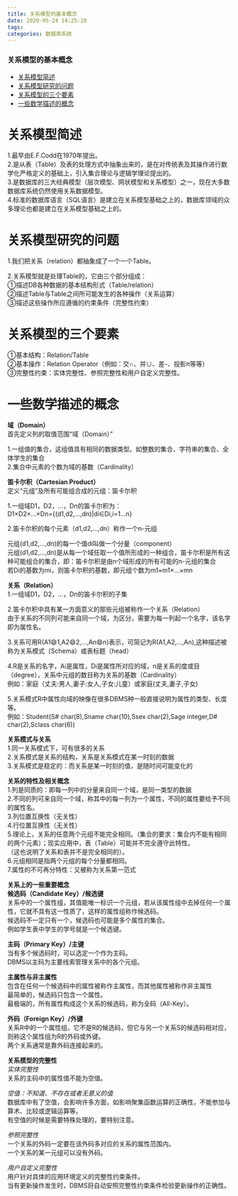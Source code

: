 ```yaml
---
title: 关系模型的基本概念
date: 2020-05-24 14:25:28
tags: 
categories: 数据库系统
---
```


<!--more-->

### 关系模型的基本概念

- [关系模型简述](#_3)
- [关系模型研究的问题](#_9)
- [关系模型的三个要素](#_18)
- [一些数学描述的概念](#_24)

# 关系模型简述

1.最早由E.F.Codd在1970年提出。  
2.是从表（Table）及表的处理方式中抽象出来的，是在对传统表及其操作进行数学化严格定义的基础上，引入集合理论与逻辑学理论提出的。  
3.是数据库的三大经典模型（层次模型、网状模型和关系模型）之一，现在大多数数据库系统仍然使用关系数据模型。  
4.标准的数据库语言（SQL语言）是建立在关系模型基础之上的，数据库领域的众多理论也都是建立在关系模型基础之上的。

# 关系模型研究的问题

1.我们把关系（relation）都抽象成了一个一个Table。

2.关系模型就是处理Table的，它由三个部分组成：  
①描述DB各种数据的基本结构形式（Table/relation）  
②描述Table与Table之间所可能发生的各种操作（关系运算）  
③描述这些操作所应遵循的约束条件（完整性约束）

# 关系模型的三个要素

①基本结构：Relation/Table  
②基本操作：Relation Operator（例如：交∩、并∪、差-、投影π等等）  
③完整性约束：实体完整性、参照完整性和用户自定义完整性。

# 一些数学描述的概念

**域（Domain）**  
首先定义列的取值范围“域（Domain）”

1.一组值的集合，这组值具有相同的数据类型。如整数的集合、字符串的集合、全体学生的集合  
2.集合中元素的个数为域的基数（Cardinality）

**笛卡尔积（Cartesian Product）**  
定义“元组”及所有可能组合成的元组：笛卡尔积

1.一组域D1，D2，…，Dn的笛卡尔积为：  
D1×D2×…×Dn=\{\(d1,d2,…,dn\)|di∈Di,i=1…n\}

2.笛卡尔积的每个元素（d1,d2,…,dn）称作一个n-元组

元组\(d1,d2,…,dn\)的每一个值di叫做一个分量（component）  
元组\(d1,d2,…,dn\)是从每一个域任取一个值所形成的一种组合，笛卡尔积是所有这种可能组合的集合，即：笛卡尔积是由n个域形成的所有可能的n-元组的集合  
若Di的基数为mi，则笛卡尔积的基数，即元组个数为m1×m1×…×mn

**关系（Relation）**  
1.一组域D1，D2，…，Dn的笛卡尔积的子集

2.笛卡尔积中具有某一方面意义的那些元组被称作一个关系（Relation）  
由于关系的不同列可能来自同一个域，为区分，需要为每一列起一个名字，该名字即为属性名。

3.关系可用R\(A1😄1,A2😄2,…,An😄n\)表示，可简记为R\(A1,A2,…,An\),这种描述被称为关系模式（Schema）或表标题（head）

4.R是关系的名字，Ai是属性，Di是属性所对应的域，n是关系的度或目（degree），关系中元组的数目称为关系的基数（Cardinality）  
例如：家庭（丈夫:男人,妻子:女人,子女:儿童）或家庭\(丈夫,妻子,子女\)

5.关系模式R中属性向域的映像在很多DBMS种一般直接说明为属性的类型、长度等。  
例如：Student\(S# char\(8\),Sname char\(10\),Ssex char\(2\),Sage integer,D# char\(2\),Sclass char\(6\)\)

**关系模式与关系**  
1.同一关系模式下，可有很多的关系  
2.关系模式是关系的结构，关系是关系模式在某一时刻的数据  
3.关系模式是稳定的：而关系是某一时刻的值，是随时间可能变化的

**关系的特性及相关概念**  
1.列是同质的：即每一列中的分量来自同一个域，是同一类型的数据  
2.不同的列可来自同一个域，称其中的每一列为一个属性，不同的属性要给予不同的属性名。  
3.列位置互换性（无关性）  
4.行位置互换性（无关性）  
5.理论上，关系的任意两个元组不能完全相同。（集合的要求：集合内不能有相同的两个元素）；现实应用中，表（Table）可能并不完全遵守此特性。  
（这也说明了关系和表并不是完全相同的）。  
6.元组相同是指两个元组的每个分量都相同。  
7.属性的不可再分特性：又被称为关系第一范式

**关系上的一些重要概念**  
**候选码（Candidate Key）/候选键**  
关系中的一个属性组，其值能唯一标识一个元组，若从该属性组中去掉任何一个属性，它就不具有这一性质了，这样的属性组称作候选码。  
候选码不一定只有一个，候选码也可能是多个属性的集合。  
例如学生表中学生的学号就是一个候选键。

**主码（Primary Key）/主键**  
当有多个候选码时，可以选定一个作为主码。  
DBMS以主码为主要线索管理关系中的各个元组。

**主属性与非主属性**  
包含在任何一个候选码中的属性被称作主属性，而其他属性被称作非主属性  
最简单的，候选码只包含一个属性。  
最极端的，所有属性构成这个关系的候选码，称为全码（All-Key）。

**外码（Foreign Key）/外键**  
关系R中的一个属性组，它不是R的候选码，但它与另一个关系S的候选码相对应，则称这个属性组为R的外码或外键。  
两个关系通常是靠外码连接起来的。

**关系模型的完整性**  
_实体完整性_  
关系的主码中的属性值不能为空值。

_空值：不知道、不存在或者无意义的值_  
数据库中有了空值，会影响许多方面，如影响聚集函数运算的正确性，不能参加与算术、比较或逻辑运算等。  
有空值的时候是需要特殊处理的，要特别注意。

_参照完整性_  
一个关系的外码一定要在该外码多对应的关系的属性范围内。  
一个关系的某一元组可以没有外码。

_用户自定义完整性_  
用户针对具体的应用环境定义的完整性约束条件。  
当有更新操作发生时，DBMS将自动安照完整性约束条件检验更新操作的正确性。